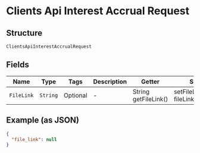 
# Clients Api Interest Accrual Request

## Structure

`ClientsApiInterestAccrualRequest`

## Fields

| Name | Type | Tags | Description | Getter | Setter |
|  --- | --- | --- | --- | --- | --- |
| `FileLink` | `String` | Optional | - | String getFileLink() | setFileLink(String fileLink) |

## Example (as JSON)

```json
{
  "file_link": null
}
```

